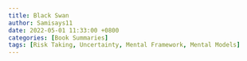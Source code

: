```yaml
---
title: Black Swan
author: Samisays11
date: 2022-05-01 11:33:00 +0800
categories: [Book Summaries]
tags: [Risk Taking, Uncertainty, Mental Framework, Mental Models]
---
```


